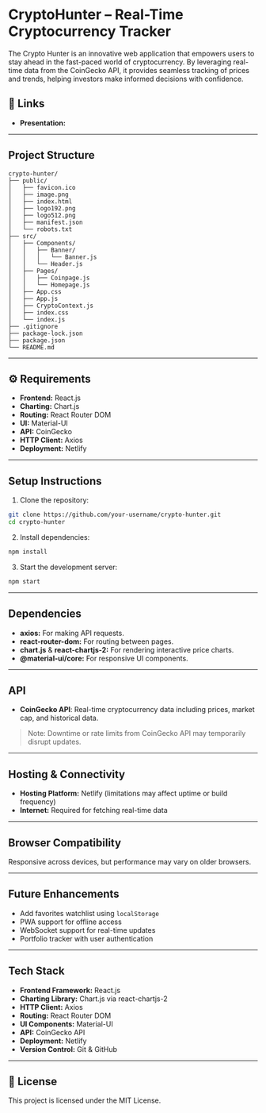 
# CryptoHunter – Real-Time Cryptocurrency Tracker
The Crypto Hunter is an innovative web application that empowers users to stay ahead in the fast-paced world of cryptocurrency. By leveraging real-time data from the CoinGecko API, it provides seamless tracking of prices and trends, helping investors make informed decisions with confidence.

## 🔗 Links
- **Presentation:** 

---

##  Project Structure
```
crypto-hunter/
├── public/
│   ├── favicon.ico
│   ├── image.png
│   ├── index.html
│   ├── logo192.png
│   ├── logo512.png
│   ├── manifest.json
│   └── robots.txt
├── src/
│   ├── Components/
│   │   ├── Banner/
│   │   │   └── Banner.js
│   │   └── Header.js
│   ├── Pages/
│   │   ├── Coinpage.js
│   │   └── Homepage.js
│   ├── App.css
│   ├── App.js
│   ├── CryptoContext.js
│   ├── index.css
│   └── index.js
├── .gitignore
├── package-lock.json
├── package.json
└── README.md
```

---

## ⚙️ Requirements
- **Frontend:** React.js
- **Charting:** Chart.js
- **Routing:** React Router DOM
- **UI:** Material-UI
- **API:** CoinGecko
- **HTTP Client:** Axios
- **Deployment:** Netlify

---

## Setup Instructions
1. Clone the repository:
```bash
git clone https://github.com/your-username/crypto-hunter.git
cd crypto-hunter
```

2. Install dependencies:
```bash
npm install
```

3. Start the development server:
```bash
npm start
```

---

##  Dependencies
- **axios:** For making API requests.
- **react-router-dom:** For routing between pages.
- **chart.js** & **react-chartjs-2:** For rendering interactive price charts.
- **@material-ui/core:** For responsive UI components.

---

##  API
- **CoinGecko API**: Real-time cryptocurrency data including prices, market cap, and historical data.
> Note: Downtime or rate limits from CoinGecko API may temporarily disrupt updates.

---

##  Hosting & Connectivity
- **Hosting Platform:** Netlify (limitations may affect uptime or build frequency)
- **Internet:** Required for fetching real-time data

---

##  Browser Compatibility
Responsive across devices, but performance may vary on older browsers.

---

##  Future Enhancements
- Add favorites watchlist using `localStorage`
- PWA support for offline access
- WebSocket support for real-time updates
- Portfolio tracker with user authentication

---

##  Tech Stack
- **Frontend Framework:** React.js
- **Charting Library:** Chart.js via react-chartjs-2
- **HTTP Client:** Axios
- **Routing:** React Router DOM
- **UI Components:** Material-UI
- **API:** CoinGecko API
- **Deployment:** Netlify
- **Version Control:** Git & GitHub

---

## 📄 License
This project is licensed under the MIT License.
